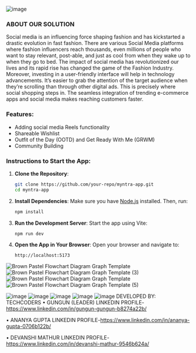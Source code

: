 ![image](https://github.com/user-attachments/assets/cae78002-700e-4970-9e4b-69a5773b1df6)
### ABOUT OUR SOLUTION
Social media is an influencing force shaping fashion and has kickstarted a drastic evolution in fast fashion. There are various Social Media platforms where fashion influencers reach thousands, even millions of people who want to stay relevant, post-able, and just as cool from when they wake up to when they go to bed. The impact of social media has revolutionized our lives and its rapid rise has changed the game of the Fashion Industry. Moreover, investing in a user-friendly interface will help in technology advancements. It’s easier to grab the attention of the target audience when they’re scrolling than through other digital ads. This is precisely where social shopping steps in. The seamless integration of trending e-commerce apps and social media makes reaching customers faster.

### Features:

- Adding social media Reels functionality
- Shareable Wishlist
- Outfit of the Day (OOTD) and Get Ready With Me (GRWM)
- Community Building

### Instructions to Start the App:

1. **Clone the Repository**:
    ```sh
    git clone https://github.com/your-repo/myntra-app.git
    cd myntra-app
    ```

2. **Install Dependencies**:
    Make sure you have [Node.js](https://nodejs.org/) installed. Then, run:
    ```sh
    npm install
    ```

3. **Run the Development Server**:
    Start the app using Vite:
    ```sh
    npm run dev
    ```

4. **Open the App in Your Browser**:
    Open your browser and navigate to:
    ```
    http://localhost:5173
    ```
  
![Brown Pastel Flowchart Diagram Graph Template](https://github.com/user-attachments/assets/1e605827-ddf4-4b1b-be1d-d20483bb6c1b)
![Brown Pastel Flowchart Diagram Graph Template (3)](https://github.com/user-attachments/assets/b2130314-4ec5-4a70-8cb9-8568316a14bb)
![Brown Pastel Flowchart Diagram Graph Template](https://github.com/user-attachments/assets/24530d45-bfe9-4553-91c7-1d6cfc674c64)
![Brown Pastel Flowchart Diagram Graph Template (5)](https://github.com/user-attachments/assets/6ed5f7b3-5a7c-490f-9add-bf2e769b9b0c)

![image](https://github.com/user-attachments/assets/2e0ccfe4-01c7-4452-ba1b-83c03ed186eb)
![image](https://github.com/user-attachments/assets/832071c2-4ad9-4652-86e7-c690d235a647)
![image](https://github.com/user-attachments/assets/76dc1584-10b0-4a2d-8f19-91a93f6a2936)
![image](https://github.com/user-attachments/assets/cdd8db14-0337-486a-8dc2-199a0aa2c933)
![image](https://github.com/user-attachments/assets/abab4f42-4b9f-4863-bed9-f875747f8245)
DEVELOPED BY:
 TECHCODERS
•	GUNGUN (LEADER)
LINKEDIN PROFILE-https://www.linkedin.com/in/gungun-gungun-b8274a22b/

•	ANANYA GUPTA
LINKEDIN PROFILE-https://www.linkedin.com/in/ananya-gupta-0706b122b/

•	DEVANSHI MATHUR
LINKEDIN PROFILE-https://www.linkedin.com/in/devanshi-mathur-9546b624a/







